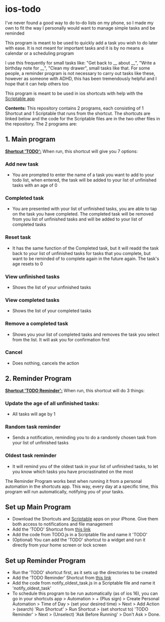 # ios-todo
I've never found a good way to do to-do lists on my phone, so I made my own to fit the way I personally would want to manage simple tasks and be reminded

This program is meant to be used to quickly add a task you wish to do later with ease. It is not meant for important tasks and it is by no means a calendar or a scheduling program

I use this frequently for small tasks like: "Get back to __ about __", "Write a birthday note for __", "Clean my drawer", small tasks like that. For some people, a reminder program is not necessary to carry out tasks like these, however as someone with ADHD, this has been tremendously helpful and I hope that it can help others too

This program is meant to be used in ios shortcuts with help with the [Scriptable app](https://apps.apple.com/ca/app/scriptable/id1405459188)

**Contents:** This repository contains 2 programs, each consisting of 1 Shortcut and 1 Scriptable that runs from the shortcut. The shortcuts are linked below and the code for the Scriptable files are in the two other files in the repository. The 2 programs are:

## 1. Main program
**[Shortcut 'TODO':](https://www.icloud.com/shortcuts/2dda3958972847179673efd2408a62bb)**  When run, this shortcut will give you 7 options:
### Add new task
- You are prompted to enter the name of a task you want to add to your todo list, when entered, the task will be added to your list of unfinished tasks with an age of 0
### Completed task
- You are presented with your list of unfinished tasks, you are able to tap on the task you have completed. The completed task will be removed from you list of unfinished tasks and will be added to your list of completed tasks
### Reset task
- It has the same function of the Completed task, but it will readd the task back to your list of unfinished tasks for tasks that you complete, but want to be reminded of to complete again in the future again. The task's age resets to 0
### View unfinished tasks
- Shows the list of your unfinished tasks
### View completed tasks
- Shows the list of your completed tasks
### Remove a completed task
- Shows you your list of completed tasks and removes the task you select from the list. It will ask you for confirmation first
### Cancel
- Does nothing, cancels the action

## 2. Reminder Program
**[Shortcut 'TODO Reminder':](https://www.icloud.com/shortcuts/7017eb93d3604b88a46f0f581dccdb24)**  When run, this shortcut will do 3 things:
### Update the age of all unfinished tasks:
- All tasks will age by 1
### Random task reminder
- Sends a notification, reminding you to do a randomly chosen task from your list of unfinished tasks
### Oldest task reminder
- It will remind you of the oldest task in your list of unfinished tasks, to let you know which tasks you have procrastinated on the most

The Reminder Program works best when running it from a personal automation in the shortcuts app. This way, every day at a specific time, this program will run automatically, notifying you of your tasks.

## Set up Main Program
- Download the Shortcuts and [Scriptable](https://apps.apple.com/ca/app/scriptable/id1405459188) apps on your iPhone. Give them both access to notifications and file management
- Add the 'TODO' Shortcut from [this link](https://www.icloud.com/shortcuts/2dda3958972847179673efd2408a62bb)
- Add the code from TODO.js in a Scriptable file and name it 'TODO'
- (Optional) You can add the 'TODO' shortcut to a widget and run it directly from your home screen or lock screen

## Set up Reminder Program
- Run the 'TODO' shortcut first, as it sets up the directories to be created
- Add the 'TODO Reminder' Shortcut from [this link](https://www.icloud.com/shortcuts/7017eb93d3604b88a46f0f581dccdb24)
- Add the code from notify_oldest_task.js in a Scriptable file and name it 'notify_oldest_task'
- To schedule this program to be run automatically (as of ios 16), you can go in your shortcuts app > Automation > + (Plus sign) > Create Personal Automation > Time of Day > (set your desired time) > Next > Add Action > (search) 'Run Shortcut' > Run Shortcut > (set shortcut to) 'TODO Reminder' > Next > (Unselect) 'Ask Before Running' > Don't Ask > Done.
